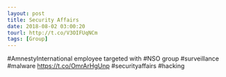 ```yaml
---
layout: post
title: Security Affairs
date: 2018-08-02 03:00:20
tourl: http://t.co/V3OIFUqNCm
tags: [Group]
---
```

#AmnestyInternational employee targeted with #NSO group #surveillance #malware
https://t.co/OmrArHgUnp
#securityaffairs #hacking